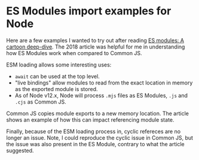 # ES Modules import examples for Node


Here are a few examples I wanted to try out after reading [ES modules: A cartoon deep-dive](https://hacks.mozilla.org/2018/03/es-modules-a-cartoon-deep-dive/). The 2018 article was helpful for me in understanding how ES Modules work when compared to Common JS.


ESM loading allows some interesting uses:
* `await` can be used at the top level.
* "live bindings" allow modules to read from the exact location in memory as the exported module is stored.
* As of Node v12.x, Node will process `.mjs` files as ES Modules, `.js` and `.cjs` as Common JS. 

Common JS copies module exports to a new memory location. The article shows an example of how this can impact referencing module state.

Finally, because of the ESM loading process in, cyclic refereces are no longer an issue. Note, I could reproduce the cyclic issue in Common JS, but the issue was also present in the ES Module, contrary to what the article suggested.
